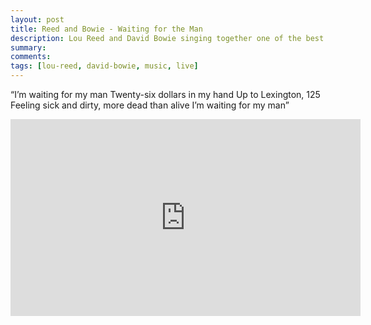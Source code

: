 ```yaml
---
layout: post
title: Reed and Bowie - Waiting for the Man
description: Lou Reed and David Bowie singing together one of the best songs to come out of the last 100 years and having fun doing it.
summary: 
comments: 
tags: [lou-reed, david-bowie, music, live]
---
```


“I’m waiting for my man Twenty-six dollars in my hand Up to Lexington, 125 Feeling sick and dirty, more dead than alive I’m waiting for my man”

<div class="youtube-embed-container">
	<iframe width="560" height="315" src="https://www.youtube.com/embed/W4VEXl4vsq4" title="YouTube video player" frameborder="0" allow="accelerometer; autoplay; clipboard-write; encrypted-media; gyroscope; picture-in-picture" allowfullscreen></iframe>
</div>